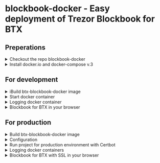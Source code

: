 # blockbook-docker - Easy deployment of Trezor Blockbook for BTX

## Preperations
<details>
<summary>Checkout the repo blockbook-docker</summary>
<br>
  
```sh
git clone https://github.com/dalijolijo/blockbook-docker.git
cd blockbook-docker
git checkout master
```
</details>

<details>
<summary>Install docker.io and docker-compose v.3</summary>
<br>
  
```sh
./install_docker.sh
```
</details>

## For development

<details>
<summary>iBuild btx-blockbook-docker image</summary>
<br>

Execute the deployment script:
```sh
./deploy_blockbook_btx.sh
```
</details>

<details>
<summary>Start docker container</summary>
<br>

```sh
docker run --rm --name btx-blockbook-docker -p 9154:9154 -d btx-blockbook-docker:latest
```
</details>

<details>
<summary>Logging docker container</summary>
<br>

Find running blockbook docker container:
```sh
docker ps
```
Check logging:
```sh
docker logs -f btx-blockbook-docker 
```
</details>

<details>
<summary>Blockbook for BTX in your browser</summary>
<br>

Type in: ``https://<SERVER IP>:9154`` 
</details>

## For production 

<details>
<summary>Build btx-blockbook-docker image</summary>
<br>
  
Execute the deployment script:
```sh
./deploy_blockbook_btx.sh
```
</details>

<details>
<summary>Configuration</summary>
<br>
  
Replace ***example.com*** domain names in *data/nginx/conf_ssl.d/nginx.conf* folder and in *init-letsencrypt.sh* script with your domain name(s).
```sh
#EXAMPLE
sed -i s/example.org/v220200132547106119.bestsrv.de/g init-letsencrypt.sh
sed -i s/example.org/v220200132547106119.bestsrv.de/g data/nginx/app.conf
```

Set in *init-letsencrypt.sh* script ``staging=1`` if you're testing your setup to avoid hitting request limits.
</details>

<details>
<summary>Run project for production environment with Certbot</summary>
<br>

You can get your SSL certificates from Let's Encrypt by running *init-letsencrypt.sh* script. 
```sh
./init-letsencrypt.sh
```

This script will also start your containers. 

In case you down your containers, you can restart them by following command:

```sh
docker-compose up -d
```
</details>

<details>
<summary>Logging docker containers</summary>
<br>

Check logs of docker containers:
```sh
docker-compose logs -f
```
</details>

<details>
<summary>Blockbook for BTX with SSL in your browser</summary>
<br>

Type in: ``https://<YOUR_DOMAIN_NAME>``
